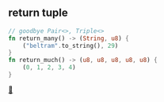 ## return tuple

```rust
// goodbye Pair<>, Triple<>
fn return_many() -> (String, u8) {
    ("beltram".to_string(), 29) 
}
fn return_much() -> (u8, u8, u8, u8, u8) {
    (0, 1, 2, 3, 4) 
}
```

[📒](https://doc.rust-lang.org/1.17.0/book/functions.html)